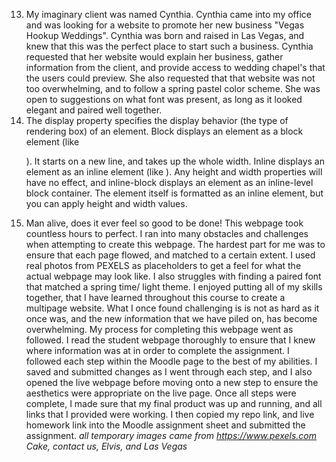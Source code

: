 13. My imaginary client was named Cynthia. Cynthia came into my office and was looking for a website to promote her new business "Vegas Hookup Weddings". Cynthia was born and raised in Las Vegas, and knew that this was the perfect place to start such a business. Cynthia requested that her website would explain her business, gather information from the client, and provide access to wedding chapel's that the users could preview. She also requested that that website was not too overwhelming, and to follow a spring pastel color scheme. She was open to suggestions on what font was present, as long as it looked elegant and paired well together.
14. The display property specifies the display behavior (the type of rendering box) of an element. Block displays an element as a block element (like <p>). It starts on a new line, and takes up the whole width. Inline displays an element as an inline element (like <span>). Any height and width properties will have no effect, and inline-block displays an element as an inline-level block container. The element itself is formatted as an inline element, but you can apply height and width values.
15. Man alive, does it ever feel so good to be done! This webpage took countless hours to perfect. I ran into many obstacles and challenges when attempting to create this webpage. The hardest part for me was to ensure that each page flowed, and matched to a certain extent. I used real photos from PEXELS as placeholders to get a feel for what the actual webpage may look like.  I also struggles with finding a paired font that matched a spring time/ light theme. I enjoyed putting all of my skills together, that I have learned throughout this course to create a multipage website. What I once found challenging is is not as hard as it once was, and the new information that we have piled on, has become overwhelming.
My process for completing this webpage went as followed. I read the student webpage thoroughly to ensure that I knew where information was at in order to complete the assignment. I followed each step within the Moodle page to the best of my abilities. I saved and submitted changes as I went through each step, and I also opened the live webpage before moving onto a new step to ensure the aesthetics were appropriate on the live page. Once all steps were complete, I made sure that my final product was up and running, and all links that I provided were working.  I then copied my repo link, and live homework link into the Moodle assignment sheet and submitted the assignment.
*all temporary images came from https://www.pexels.com
Cake, contact us, Elvis, and Las Vegas*
